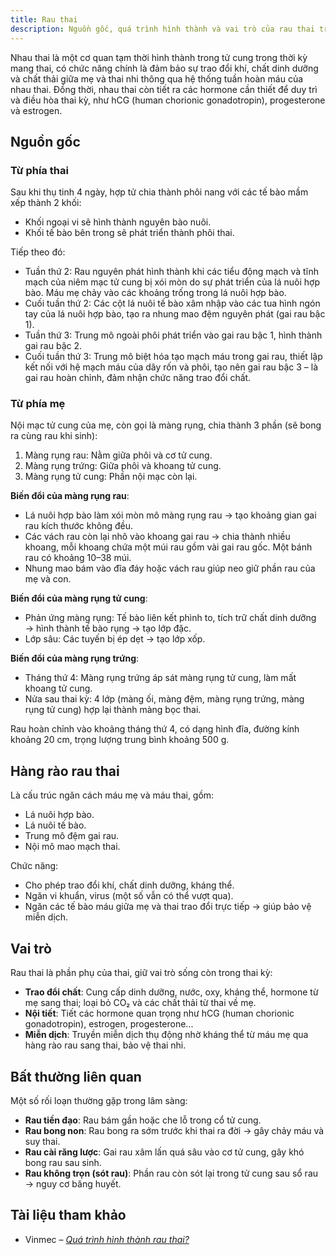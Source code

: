 ```yaml
---
title: Rau thai
description: Nguồn gốc, quá trình hình thành và vai trò của rau thai trong thai kỳ.
---
```


Nhau thai là một cơ quan tạm thời hình thành trong tử cung trong thời kỳ mang thai, có chức năng chính là đảm bảo sự trao đổi khí, chất dinh dưỡng và chất thải giữa mẹ và thai nhi thông qua hệ thống tuần hoàn máu của nhau thai. Đồng thời, nhau thai còn tiết ra các hormone cần thiết để duy trì và điều hòa thai kỳ, như hCG (human chorionic gonadotropin), progesterone và estrogen.

## Nguồn gốc

### Từ phía thai

Sau khi thụ tinh 4 ngày, hợp tử chia thành phôi nang với các tế bào mầm xếp thành 2 khối:

- Khối ngoại vi sẽ hình thành nguyên bào nuôi.
- Khối tế bào bên trong sẽ phát triển thành phôi thai.

Tiếp theo đó:

- Tuần thứ 2: Rau nguyên phát hình thành khi các tiểu động mạch và tĩnh mạch của niêm mạc tử cung bị xói mòn do sự phát triển của lá nuôi hợp bào. Máu mẹ chảy vào các khoảng trống trong lá nuôi hợp bào.
- Cuối tuần thứ 2: Các cột lá nuôi tế bào xâm nhập vào các tua hình ngón tay của lá nuôi hợp bào, tạo ra nhung mao đệm nguyên phát (gai rau bậc 1).
- Tuần thứ 3: Trung mô ngoài phôi phát triển vào gai rau bậc 1, hình thành gai rau bậc 2.
- Cuối tuần thứ 3: Trung mô biệt hóa tạo mạch máu trong gai rau, thiết lập kết nối với hệ mạch máu của dây rốn và phôi, tạo nên gai rau bậc 3 – là gai rau hoàn chỉnh, đảm nhận chức năng trao đổi chất.

### Từ phía mẹ

Nội mạc tử cung của mẹ, còn gọi là màng rụng, chia thành 3 phần (sẽ bong ra cùng rau khi sinh):

1. Màng rụng rau: Nằm giữa phôi và cơ tử cung.
2. Màng rụng trứng: Giữa phôi và khoang tử cung.
3. Màng rụng tử cung: Phần nội mạc còn lại.

**Biến đổi của màng rụng rau**:

- Lá nuôi hợp bào làm xói mòn mô màng rụng rau → tạo khoảng gian gai rau kích thước không đều.
- Các vách rau còn lại nhô vào khoang gai rau → chia thành nhiều khoang, mỗi khoang chứa một múi rau gồm vài gai rau gốc. Một bánh rau có khoảng 10–38 múi.
- Nhung mao bám vào đĩa đáy hoặc vách rau giúp neo giữ phần rau của mẹ và con.

**Biến đổi của màng rụng tử cung**:

- Phản ứng màng rụng: Tế bào liên kết phình to, tích trữ chất dinh dưỡng → hình thành tế bào rụng → tạo lớp đặc.
- Lớp sâu: Các tuyến bị ép dẹt → tạo lớp xốp.

**Biến đổi của màng rụng trứng**:

- Tháng thứ 4: Màng rụng trứng áp sát màng rụng tử cung, làm mất khoang tử cung.
- Nửa sau thai kỳ: 4 lớp (màng ối, màng đệm, màng rụng trứng, màng rụng tử cung) hợp lại thành màng bọc thai.

Rau hoàn chỉnh vào khoảng tháng thứ 4, có dạng hình đĩa, đường kính khoảng 20 cm, trọng lượng trung bình khoảng 500 g.

## Hàng rào rau thai

Là cấu trúc ngăn cách máu mẹ và máu thai, gồm:

- Lá nuôi hợp bào.
- Lá nuôi tế bào.
- Trung mô đệm gai rau.
- Nội mô mao mạch thai.

Chức năng:

- Cho phép trao đổi khí, chất dinh dưỡng, kháng thể.
- Ngăn vi khuẩn, virus (một số vẫn có thể vượt qua).
- Ngăn các tế bào máu giữa mẹ và thai trao đổi trực tiếp → giúp bảo vệ miễn dịch.

## Vai trò

Rau thai là phần phụ của thai, giữ vai trò sống còn trong thai kỳ:

- **Trao đổi chất**: Cung cấp dinh dưỡng, nước, oxy, kháng thể, hormone từ mẹ sang thai; loại bỏ CO₂ và các chất thải từ thai về mẹ.
- **Nội tiết**: Tiết các hormone quan trọng như hCG (human chorionic gonadotropin), estrogen, progesterone...
- **Miễn dịch**: Truyền miễn dịch thụ động nhờ kháng thể từ máu mẹ qua hàng rào rau sang thai, bảo vệ thai nhi.

## Bất thường liên quan

Một số rối loạn thường gặp trong lâm sàng:

- **Rau tiền đạo**: Rau bám gần hoặc che lỗ trong cổ tử cung.
- **Rau bong non**: Rau bong ra sớm trước khi thai ra đời → gây chảy máu và suy thai.
- **Rau cài răng lược**: Gai rau xâm lấn quá sâu vào cơ tử cung, gây khó bong rau sau sinh.
- **Rau không trọn (sót rau)**: Phần rau còn sót lại trong tử cung sau sổ rau → nguy cơ băng huyết.

## Tài liệu tham khảo

- Vinmec – [_Quá trình hình thành rau thai?_](https://www.vinmec.com/vi/bai-viet/qua-trinh-hinh-thanh-rau-thai)
